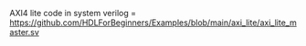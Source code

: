 AXI4 lite code in system verilog = https://github.com/HDLForBeginners/Examples/blob/main/axi_lite/axi_lite_master.sv
